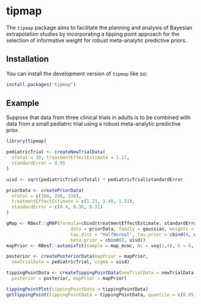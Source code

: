 
# tipmap

The `tipmap` package aims to facilitate the planning and analysis of Bayesian extrapolation studies by incorporating a tipping point approach for the selection of informative weight for robust meta-analytic predictive priors.


## Installation

You can install the development version of `tipmap` like so:

``` r
install.packages("tipmap")
```

## Example

Suppose that data from three clinical trials in adults is to be combined with data from a small pediatric trial using a robust meta-analytic predictive prior.

``` r
library(tipmap)

pediatricTrial <- createNewTrialData(
  nTotal = 30, treatmentEffectEstimate = 1.27,
  standardError = 0.95
)

uisd <- sqrt(pediatricTrial$nTotal) * pediatricTrial$standardError

priorData <- createPriorData(
  nTotal = c(160, 240, 320),
  treatmentEffectEstimate = c(1.23, 1.40, 1.51),
  standardError = c(0.4, 0.36, 0.31)
)

gMap <- RBesT::gMAP(formula=cbind(treatmentEffectEstimate, standardError) ~ 1 | studyLabel,
                        data = priorData, family = gaussian, weights = nTotal,
                        tau.dist = "HalfNormal", tau.prior = cbind(0, uisd/16),
                        beta.prior = cbind(0, uisd))
mapPrior <- RBesT::automixfit(sample = map_mcmc, Nc = seq(1,4), k = 6, thresh = -Inf)

posterior <- createPosteriorData(mapPrior = mapPrior,
  newTrialData = pediatricTrial, sigma = uisd)

tippingPointData <- createTippingPointData(newTrialData = newTrialData,
  posterior = posterior, mapPrior = mapPrior)

tippingPointPlot(tippingPointData = tippingPointData)
getTippingPoint(tippingPointData = tippingPointData, quantile = c(0.05, 0.025))

```
